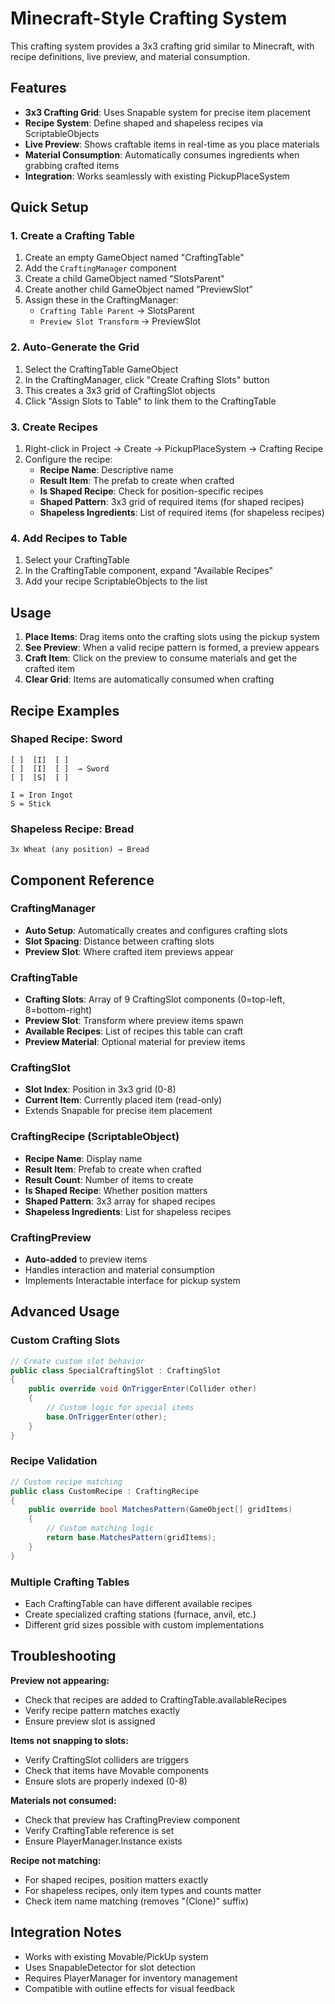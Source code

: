 # Minecraft-Style Crafting System

This crafting system provides a 3x3 crafting grid similar to Minecraft, with recipe definitions, live preview, and material consumption.

## Features

- **3x3 Crafting Grid**: Uses Snapable system for precise item placement
- **Recipe System**: Define shaped and shapeless recipes via ScriptableObjects
- **Live Preview**: Shows craftable items in real-time as you place materials
- **Material Consumption**: Automatically consumes ingredients when grabbing crafted items
- **Integration**: Works seamlessly with existing PickupPlaceSystem

## Quick Setup

### 1. Create a Crafting Table

1. Create an empty GameObject named "CraftingTable"
2. Add the `CraftingManager` component
3. Create a child GameObject named "SlotsParent" 
4. Create another child GameObject named "PreviewSlot"
5. Assign these in the CraftingManager:
   - `Crafting Table Parent` → SlotsParent
   - `Preview Slot Transform` → PreviewSlot

### 2. Auto-Generate the Grid

1. Select the CraftingTable GameObject
2. In the CraftingManager, click "Create Crafting Slots" button
3. This creates a 3x3 grid of CraftingSlot objects
4. Click "Assign Slots to Table" to link them to the CraftingTable

### 3. Create Recipes

1. Right-click in Project → Create → PickupPlaceSystem → Crafting Recipe
2. Configure the recipe:
   - **Recipe Name**: Descriptive name
   - **Result Item**: The prefab to create when crafted
   - **Is Shaped Recipe**: Check for position-specific recipes
   - **Shaped Pattern**: 3x3 grid of required items (for shaped recipes)
   - **Shapeless Ingredients**: List of required items (for shapeless recipes)

### 4. Add Recipes to Table

1. Select your CraftingTable
2. In the CraftingTable component, expand "Available Recipes"
3. Add your recipe ScriptableObjects to the list

## Usage

1. **Place Items**: Drag items onto the crafting slots using the pickup system
2. **See Preview**: When a valid recipe pattern is formed, a preview appears
3. **Craft Item**: Click on the preview to consume materials and get the crafted item
4. **Clear Grid**: Items are automatically consumed when crafting

## Recipe Examples

### Shaped Recipe: Sword
```
[ ]  [I]  [ ]
[ ]  [I]  [ ]  → Sword
[ ]  [S]  [ ]

I = Iron Ingot
S = Stick
```

### Shapeless Recipe: Bread
```
3x Wheat (any position) → Bread
```

## Component Reference

### CraftingManager
- **Auto Setup**: Automatically creates and configures crafting slots
- **Slot Spacing**: Distance between crafting slots
- **Preview Slot**: Where crafted item previews appear

### CraftingTable
- **Crafting Slots**: Array of 9 CraftingSlot components (0=top-left, 8=bottom-right)
- **Preview Slot**: Transform where preview items spawn
- **Available Recipes**: List of recipes this table can craft
- **Preview Material**: Optional material for preview items

### CraftingSlot
- **Slot Index**: Position in 3x3 grid (0-8)
- **Current Item**: Currently placed item (read-only)
- Extends Snapable for precise item placement

### CraftingRecipe (ScriptableObject)
- **Recipe Name**: Display name
- **Result Item**: Prefab to create when crafted
- **Result Count**: Number of items to create
- **Is Shaped Recipe**: Whether position matters
- **Shaped Pattern**: 3x3 array for shaped recipes
- **Shapeless Ingredients**: List for shapeless recipes

### CraftingPreview
- **Auto-added** to preview items
- Handles interaction and material consumption
- Implements Interactable interface for pickup system

## Advanced Usage

### Custom Crafting Slots
```csharp
// Create custom slot behavior
public class SpecialCraftingSlot : CraftingSlot
{
    public override void OnTriggerEnter(Collider other)
    {
        // Custom logic for special items
        base.OnTriggerEnter(other);
    }
}
```

### Recipe Validation
```csharp
// Custom recipe matching
public class CustomRecipe : CraftingRecipe
{
    public override bool MatchesPattern(GameObject[] gridItems)
    {
        // Custom matching logic
        return base.MatchesPattern(gridItems);
    }
}
```

### Multiple Crafting Tables
- Each CraftingTable can have different available recipes
- Create specialized crafting stations (furnace, anvil, etc.)
- Different grid sizes possible with custom implementations

## Troubleshooting

**Preview not appearing:**
- Check that recipes are added to CraftingTable.availableRecipes
- Verify recipe pattern matches exactly
- Ensure preview slot is assigned

**Items not snapping to slots:**
- Verify CraftingSlot colliders are triggers
- Check that items have Movable components
- Ensure slots are properly indexed (0-8)

**Materials not consumed:**
- Check that preview has CraftingPreview component
- Verify CraftingTable reference is set
- Ensure PlayerManager.Instance exists

**Recipe not matching:**
- For shaped recipes, position matters exactly
- For shapeless recipes, only item types and counts matter
- Check item name matching (removes "(Clone)" suffix)

## Integration Notes

- Works with existing Movable/PickUp system
- Uses SnapableDetector for slot detection  
- Requires PlayerManager for inventory management
- Compatible with outline effects for visual feedback